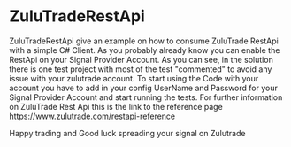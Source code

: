 ZuluTradeRestApi
================

ZuluTradeRestApi give an example on how to consume ZuluTrade RestApi with a simple C# Client.
As you probably already know you can enable the RestApi on your Signal Provider Account.
As you can see, in the solution there is one test project with most of the test "commented" to avoid any issue with your zulutrade account.
To start using the Code with your account you have to add in your config UserName and Password for your Signal Provider Account and start running the tests.
For further information on ZuluTrade Rest Api this is the link to the reference page
https://www.zulutrade.com/restapi-reference

Happy trading and Good luck spreading your signal on Zulutrade
